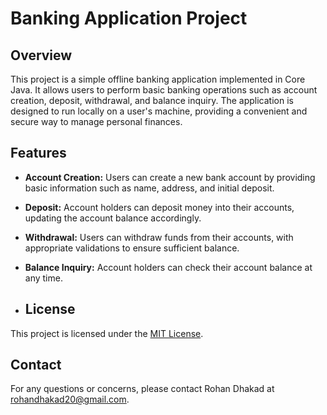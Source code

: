 # Banking Application Project

## **Overview**

This project is a simple offline banking application implemented in Core Java. It allows users to perform basic banking operations such as account creation, deposit, withdrawal, and balance inquiry. The application is designed to run locally on a user's machine, providing a convenient and secure way to manage personal finances.

## **Features**

- **Account Creation:** Users can create a new bank account by providing basic information such as name, address, and initial deposit.

- **Deposit:** Account holders can deposit money into their accounts, updating the account balance accordingly.

- **Withdrawal:** Users can withdraw funds from their accounts, with appropriate validations to ensure sufficient balance.

- **Balance Inquiry:** Account holders can check their account balance at any time.

- ## **License**

This project is licensed under the [MIT License](LICENSE.md).

## **Contact**

For any questions or concerns, please contact Rohan Dhakad at rohandhakad20@gmail.com.
